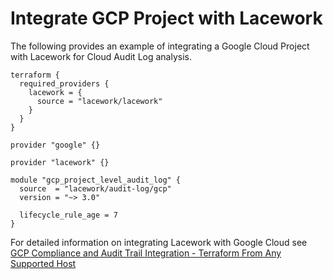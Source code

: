 # Integrate GCP Project with Lacework
The following provides an example of integrating a Google Cloud Project with Lacework for Cloud Audit Log analysis.

```hcl
terraform {
  required_providers {
    lacework = {
      source = "lacework/lacework"
    }
  }
}

provider "google" {}

provider "lacework" {}

module "gcp_project_level_audit_log" {
  source  = "lacework/audit-log/gcp"
  version = "~> 3.0"

  lifecycle_rule_age = 7
}
```

For detailed information on integrating Lacework with Google Cloud see [GCP Compliance and Audit Trail Integration - Terraform From Any Supported Host](https://docs.lacework.com/gcp-compliance-and-audit-log-integration-terraform-from-any-supported-host)
